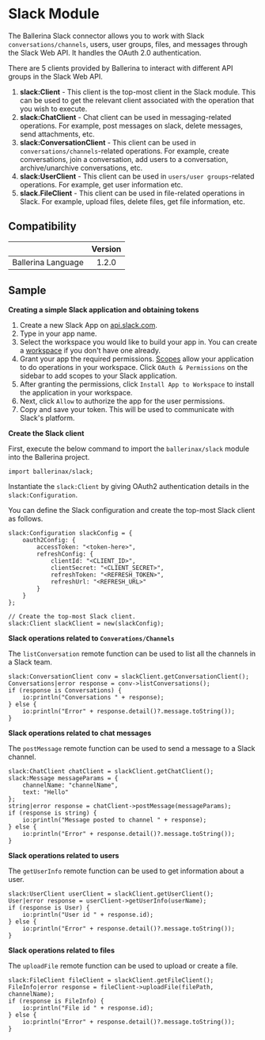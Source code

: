 # Slack Module

The Ballerina Slack connector allows you to work with Slack `conversations/channels`, users, user groups, files, and messages through the Slack Web API.
It handles the OAuth 2.0 authentication.

There are 5 clients provided by Ballerina to interact with different API groups in the Slack Web API.
1. **slack:Client** - This client is the top-most client in the Slack module. This can be used to get the relevant client associated with the operation
that you wish to execute.
2. **slack:ChatClient** - Chat client can be used in messaging-related operations. For example,  post messages on slack, delete messages,
send attachments, etc.
3. **slack:ConversationClient** - This client can be used in `conversations/channels`-related operations. For example, create conversations,
join a conversation, add users to a conversation, archive/unarchive conversations, etc.
4. **slack:UserClient** - This client can be used in `users/user groups`-related operations. For example, get user information etc.
5. **slack.FileClient** - This client can be used in file-related operations in Slack. For example, upload files, delete files, get file information, etc.

## Compatibility
|                     |    Version     |
|:-------------------:|:--------------:|
| Ballerina Language  | 1.2.0          |

## Sample

**Creating a simple Slack application and obtaining tokens**

1. Create a new Slack App on [api.slack.com](https://api.slack.com/apps?new_granular_bot_app=1).
2. Type in your app name.
3. Select the workspace you would like to build your app in. You can create a [workspace](https://slack.com/get-started#create) if you don't have one already.
4. Grant your app the required permissions. [Scopes](https://api.slack.com/scopes) allow your application to do operations in your workspace. Click `OAuth & Permissions` on the sidebar to add scopes to your Slack application. 
5. After granting the permissions, click `Install App to Workspace` to install the application in your workspace.
6. Next, click `Allow` to authorize the app for the user permissions. 
7. Copy and save your token. This will be used to communicate with Slack's platform.

**Create the Slack client**

First, execute the below command to import the `ballerinax/slack` module into the Ballerina project.
```ballerina
import ballerinax/slack;
```
Instantiate the `slack:Client` by giving OAuth2 authentication details in the `slack:Configuration`. 

You can define the Slack configuration and create the top-most Slack client as follows. 
```ballerina
slack:Configuration slackConfig = {
    oauth2Config: {
        accessToken: "<token-here>",
        refreshConfig: {
            clientId: "<CLIENT_ID>",
            clientSecret: "<CLIENT_SECRET>",
            refreshToken: "<REFRESH_TOKEN>",
            refreshUrl: "<REFRESH_URL>"
        }
    }
};

// Create the top-most Slack client.
slack:Client slackClient = new(slackConfig);
```

**Slack operations related to `Converations/Channels`**

The `listConversation` remote function can be used to list all the channels in a Slack team. 

```ballerina
slack:ConversationClient conv = slackClient.getConversationClient();
Conversations|error response = conv->listConversations();
if (response is Conversations) {    
    io:println("Conversations " + response);
} else {
    io:println("Error" + response.detail()?.message.toString());
}
```

**Slack operations related to chat messages**

The `postMessage` remote function can be used to send a message to a Slack channel. 

```ballerina
slack:ChatClient chatClient = slackClient.getChatClient();
slack:Message messageParams = {
    channelName: "channelName",
    text: "Hello"
};
string|error response = chatClient->postMessage(messageParams);
if (response is string) {    
    io:println("Message posted to channel " + response);
} else {
    io:println("Error" + response.detail()?.message.toString());
}
```

**Slack operations related to users**

The `getUserInfo` remote function can be used to get information about a user. 

```ballerina
slack:UserClient userClient = slackClient.getUserClient();
User|error response = userClient->getUserInfo(userName);
if (response is User) {    
    io:println("User id " + response.id);
} else {
    io:println("Error" + response.detail()?.message.toString());
}
```

**Slack operations related to files**

The `uploadFile` remote function can be used to upload or create a file. 

```ballerina
slack:FileClient fileClient = slackClient.getFileClient();
FileInfo|error response = fileClient->uploadFile(filePath, channelName);
if (response is FileInfo) {    
    io:println("File id " + response.id);
} else {
    io:println("Error" + response.detail()?.message.toString());
}
```

